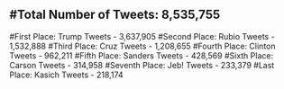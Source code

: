 #Total Number of Tweets: 8,535,755 
---
#First Place: Trump Tweets - 3,637,905
#Second Place: Rubio Tweets - 1,532,888
#Third Place: Cruz Tweets - 1,208,655
#Fourth Place: Clinton Tweets - 962,211
#Fifth Place: Sanders Tweets - 428,569
#Sixth Place: Carson Tweets - 314,958
#Seventh Place: Jeb! Tweets - 233,379
#Last Place: Kasich Tweets - 218,174
